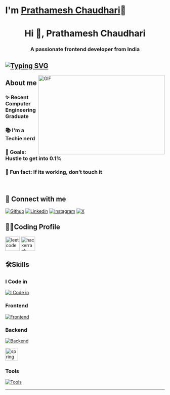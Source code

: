 # I'm [Prathamesh Chaudhari](https://github.com/prathameshchaudhari2)👋
<h1 align="center">Hi 👋, Prathamesh Chaudhari</h1>
<h3 align="center">A passionate frontend developer from India</h3>

## [![Typing SVG](https://readme-typing-svg.demolab.com?font=Fira+Code&pause=1000&width=435&lines=I'm+a+Full+Stack+Web+Developer;I'm+a+Techie+Nerd)](https://git.io/typing-svg)



<img align="right" height="250" width="400" alt="GIF" src="https://firebasestorage.googleapis.com/v0/b/storage-2a9f1.appspot.com/o/github-readme-img%2Fgiphy.gif?alt=media&token=e92f9416-8187-4ffa-a38c-47842be32451"/>

## About me
### ✨ Recent Computer Engineering Graduate
### 📚 I'm a Techie nerd
### 🎯 Goals: Hustle to get into 0.1%
### 🎲 Fun fact: If its working, don’t touch it

<br>

## 🚀 Connect with me
[![Github](https://skillicons.dev/icons?i=github)](https://github.com/prathameshchaudhari2)
[![Linkedin](https://skillicons.dev/icons?i=linkedin)](https://www.linkedin.com/in/prathamesh--chaudhari/)
[![Instagram](https://skillicons.dev/icons?i=instagram)](https://www.instagram.com/prathameshc_02)
[![X](https://skillicons.dev/icons?i=twitter)](https://twitter.com/@Mrchaudhari143)



## 👨‍💻Coding Profile


<a href="https://www.leetcode.com/14005190005" target="blank"><img align="center" src="https://firebasestorage.googleapis.com/v0/b/storage-2a9f1.appspot.com/o/github-readme-img%2F6.svg?alt=media&token=2e74ad55-57f2-40aa-adff-c46ea7a8b4c5" alt="leetcode" height="45" width="45" /></a>
<a href="https://www.hackerrank.com/Prathamesh143" target="blank"><img align="center" src="https://firebasestorage.googleapis.com/v0/b/storage-2a9f1.appspot.com/o/github-readme-img%2F1.svg?alt=media&token=9c2b3538-0e15-4486-bcfc-9fed8f6a5d1f" alt="hackerrank" height="45" width="45" /></a>

## 🛠️Skills
### I Code in

[![I Code in](https://skillicons.dev/icons?i=js,typescript,python,java)](https://github.com/prathameshchaudhari2)


### Frontend
[![Frontend](https://skillicons.dev/icons?i=html,css,bootstrap,tailwind,js,ts,react,redux)](https://github.com/prathameshchaudhari2)

### Backend
[![Backend](https://skillicons.dev/icons?i=nodejs,express,mongo,mysql,firebase,aws,gcp)](https://github.com/prathameshchaudhari2)
<p align="left"> <a href="https://spring.io/" target="_blank" rel="noreferrer"> <img src="https://www.vectorlogo.zone/logos/springio/springio-icon.svg" alt="spring" width="40" height="40"/> </a> </p>


### Tools
[![Tools](https://skillicons.dev/icons?i=git,github,linux,docker,postman,vscode,idea)](https://github.com/prathameshchaudhari2)

<hr>

